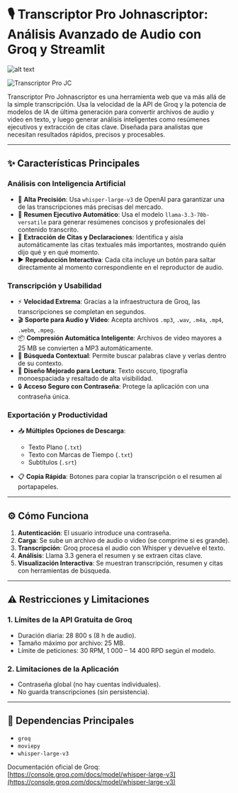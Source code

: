 # 🎙️ Transcriptor Pro Johnascriptor: Análisis Avanzado de Audio con Groq y Streamlit

![alt text](https://static.streamlit.io/badges/streamlit_badge_black_white.svg)

![Transcriptor Pro JC](https://github.com/user-attachments/assets/edd8e396-8efa-40ec-8ab2-ce289168c597)

Transcriptor Pro Johnascriptor es una herramienta web que va más allá de la simple transcripción. Usa la velocidad de la API de Groq y la potencia de modelos de IA de última generación para convertir archivos de audio y video en texto, y luego generar análisis inteligentes como resúmenes ejecutivos y extracción de citas clave. Diseñada para analistas que necesitan resultados rápidos, precisos y procesables.

---

## ✨ Características Principales

### Análisis con Inteligencia Artificial

* 🎯 **Alta Precisión**: Usa `whisper-large-v3` de OpenAI para garantizar una de las transcripciones más precisas del mercado.
* 📝 **Resumen Ejecutivo Automático**: Usa el modelo `llama-3.3-70b-versatile` para generar resúmenes concisos y profesionales del contenido transcrito.
* 💬 **Extracción de Citas y Declaraciones**: Identifica y aísla automáticamente las citas textuales más importantes, mostrando quién dijo qué y en qué momento.
* ▶️ **Reproducción Interactiva**: Cada cita incluye un botón para saltar directamente al momento correspondiente en el reproductor de audio.

### Transcripción y Usabilidad

* ⚡ **Velocidad Extrema**: Gracias a la infraestructura de Groq, las transcripciones se completan en segundos.
* 🎬 **Soporte para Audio y Video**: Acepta archivos `.mp3`, `.wav`, `.m4a`, `.mp4`, `.webm`, `.mpeg`.
* 📦 **Compresión Automática Inteligente**: Archivos de video mayores a 25 MB se convierten a MP3 automáticamente.
* 🔎 **Búsqueda Contextual**: Permite buscar palabras clave y verlas dentro de su contexto.
* 🎨 **Diseño Mejorado para Lectura**: Texto oscuro, tipografía monoespaciada y resaltado de alta visibilidad.
* 🔒 **Acceso Seguro con Contraseña**: Protege la aplicación con una contraseña única.

### Exportación y Productividad

* 📥 **Múltiples Opciones de Descarga**:

  * Texto Plano (`.txt`)
  * Texto con Marcas de Tiempo (`.txt`)
  * Subtítulos (`.srt`)
* 📋 **Copia Rápida**: Botones para copiar la transcripción o el resumen al portapapeles.

---

## ⚙️ Cómo Funciona

1. **Autenticación**: El usuario introduce una contraseña.
2. **Carga**: Se sube un archivo de audio o video (se comprime si es grande).
3. **Transcripción**: Groq procesa el audio con Whisper y devuelve el texto.
4. **Análisis**: Llama 3.3 genera el resumen y se extraen citas clave.
5. **Visualización Interactiva**: Se muestran transcripción, resumen y citas con herramientas de búsqueda.

---

## ⚠️ Restricciones y Limitaciones

### 1. Límites de la API Gratuita de Groq

* Duración diaria: 28 800 s (8 h de audio).
* Tamaño máximo por archivo: 25 MB.
* Límite de peticiones: 30 RPM, 1 000 – 14 400 RPD según el modelo.

### 2. Limitaciones de la Aplicación

* Contraseña global (no hay cuentas individuales).
* No guarda transcripciones (sin persistencia).

---

## 🧩 Dependencias Principales

* `groq`
* `moviepy`
* `whisper-large-v3`

Documentación oficial de Groq: [https://console.groq.com/docs/model/whisper-large-v3](https://console.groq.com/docs/model/whisper-large-v3)
